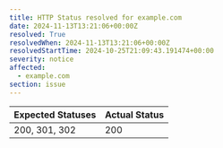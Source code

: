 ```yaml
---
title: HTTP Status resolved for example.com
date: 2024-11-13T13:21:06+00:00Z
resolved: True
resolvedWhen: 2024-11-13T13:21:06+00:00Z
resolvedStartTime: 2024-10-25T21:09:43.191474+00:00
severity: notice
affected:
  - example.com
section: issue
---
```


| Expected Statuses | Actual Status  |
|-------------------|----------------|
| 200, 301, 302 | 200 |
